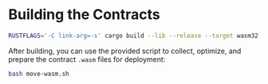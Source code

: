# Building the Contracts

```sh
RUSTFLAGS='-C link-arg=-s' cargo build --lib --release --target wasm32-unknown-unknown
```

After building, you can use the provided script to collect, optimize, and prepare the contract `.wasm` files for deployment:

```sh
bash move-wasm.sh
```

